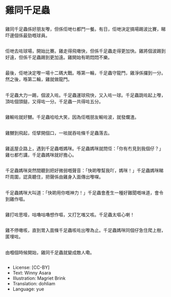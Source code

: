 # 雞同千足蟲

##
雞同千足蟲係好朋友嚟，但係佢哋乜都鬥一餐。有日，佢哋決定搞場踢波比賽，睇吓邊個係最勁嘅球員。

##
佢哋去咗球場，開始比賽。雞走得飛噉快，但係千足蟲走得更加快。雞將個波踢到好遠，但係千足蟲踢到更加遠。雞開始有啲悶悶不樂。

##
最後，佢哋決定嚟一場十二碼大戰。喺第一輪，千足蟲守龍門，雞淨係攞到一分。然之後，喺第二輪，雞就做龍門。

##
千足蟲大力一踢，個波入咗。千足蟲運球飛快，又入咗一球。千足蟲跳咗起上嚟，頂咗個頭鎚，又得咗一分。千足蟲一共得咗五分。

##
雞輸咗就好嬲。千足蟲哈哈大笑，因為佢嘅朋友輸咗波，就發爛渣。

##
雞嬲到飛起，佢擘開個口，一啖就吞咗條千足蟲落去。

##
雞返屋企路上，遇到千足蟲嘅媽咪。千足蟲媽咪就問佢：「你有冇見到我個仔？」雞乜都冇講，千足蟲媽咪就好擔心。

##
千足蟲媽咪突然間聽到把好微弱嘅聲音：「快啲嚟幫我吖，媽咪！」千足蟲媽咪睇吓周圍，認真聽住，把聲係由雞身入面傳出嚟㗎。

##
千足蟲媽咪大叫道：「快啲用你嘅神力！」千足蟲會產生一種好難聞嘅味道，會令到雞作嘔。

##
雞打咗思噎，咕嚕咕嚕想作嘔，又打乞嗤又咳。千足蟲太嘔心喇！

##
雞不停噉咳，直到胃入面條千足蟲咳咗出嚟為止。千足蟲媽咪同個仔急住爬上樹，匿埋咗。

##
由嗰個時候開始，雞同千足蟲就變成敵人嘞。

##
* License: [CC-BY]
* Text: Winny Asara
* Illustration: Magriet Brink
* Translation: dohliam
* Language: yue
